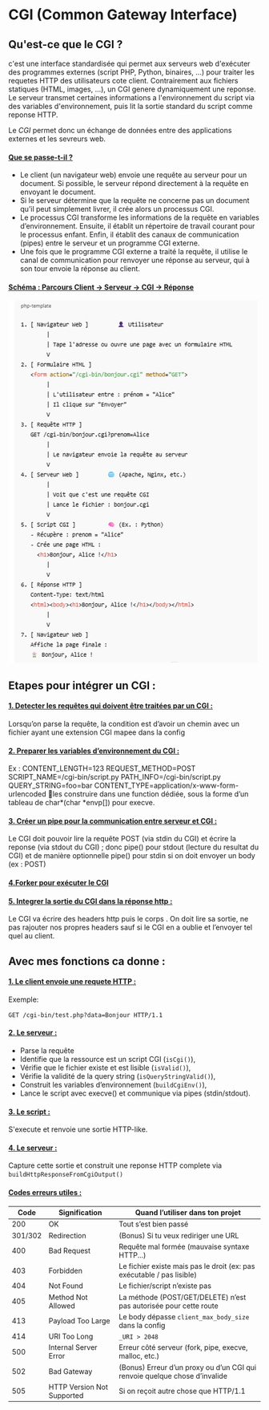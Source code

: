 # CGI (Common Gateway Interface)

## Qu'est-ce que le CGI ?

c'est une interface standardisée qui permet aux serveurs web d'exécuter des programmes externes (script PHP, Python, binaires, ...) pour traiter les requetes HTTP des utilisateurs cote client. Contrairement aux fichiers statiques (HTML, images, ...), un CGI genere dynamiquement une reponse. Le serveur transmet certaines informations a l'environnement du script via des variables d'environnement, puis lit la sortie standard du script comme reponse HTTP.

Le *CGI* permet donc un échange de données entre des applications externes et les sevreurs web.

#### <ins>Que se passe-t-il ?</ins>
- Le client (un navigateur web) envoie une requête au serveur pour un document. Si possible, le serveur répond directement à la requête en envoyant le document.
- Si le serveur détermine que la requête ne concerne pas un document qu’il peut simplement livrer, il crée alors un processus CGI. 
- Le processus CGI transforme les informations de la requête en variables d’environnement. Ensuite, il établit un répertoire de travail courant pour le processus enfant. Enfin, il établit des canaux de communication (pipes) entre le serveur et un programme CGI externe.
- Une fois que le programme CGI externe a traité la requête, il utilise le canal de communication pour renvoyer une réponse au serveur, qui à son tour envoie la réponse au client.

#### <ins>Schéma : Parcours Client → Serveur → CGI → Réponse</ins>

![schema cgi](cgi.png)

## Etapes pour intégrer un CGI :
#### <ins>1. Detecter les requêtes qui doivent être traitées par un CGI :</ins>
Lorsqu’on parse la requête, la condition est d’avoir un chemin avec un fichier ayant une extension CGI mapee dans la config
#### <ins>2. Preparer les variables d’environnement du CGI :</ins>
Ex : CONTENT_LENGTH=123
REQUEST_METHOD=POST
SCRIPT_NAME=/cgi-bin/script.py
PATH_INFO=/cgi-bin/script.py
QUERY_STRING=foo=bar
CONTENT_TYPE=application/x-www-form-urlencoded
les construire dans une function dédiée, sous la forme d’un tableau de char*(char *envp[]) pour execve. 
#### <ins>3. Créer un pipe pour la communication entre serveur et CGI :</ins>
Le CGI doit pouvoir lire la requête POST (via stdin du CGI) et écrire la reponse (via stdout du CGI) ; donc pipe() pour stdout (lecture du resultat du CGI) et de manière optionnelle pipe() pour stdin si on doit envoyer un body (ex : POST)
#### <ins>4.Forker pour exécuter le CGI</ins>
#### <ins>5. Integrer la sortie du CGI dans la réponse http :</ins>
Le CGI va écrire des headers http puis le corps . On doit lire sa sortie, ne pas rajouter nos propres headers sauf si le CGI en a oublie et l’envoyer tel quel au client.

## Avec mes fonctions ca donne :
#### <ins>1. Le client envoie une requete HTTP :</ins>
Exemple:
```
GET /cgi-bin/test.php?data=Bonjour HTTP/1.1
```
#### <ins>2. Le serveur :</ins>
- Parse la requête
- Identifie que la ressource est un script CGI (`isCgi()`),
- Vérifie que le fichier existe et est lisible (`isValid()`),
- Vérifie la validité de la query string (`isQueryStringValid()`),
- Construit les variables d’environnement (`buildCgiEnv()`),
- Lance le script avec execve() et communique via pipes (stdin/stdout).

#### <ins>3. Le script : </ins>
S'execute et renvoie une sortie HTTP-like.
#### <ins>4. Le serveur :</ins>
Capture cette sortie et construit une reponse HTTP complete via `buildHttpResponseFromCgiOutput()`


#### <ins>Codes erreurs utiles : </ins>

| Code | Signification                | Quand l’utiliser dans ton projet                                          |
|------|-------------------------------|--------------------------------------------------------------------------|
| 200  | OK                           | Tout s’est bien passé                                                     |
| 301/302 | Redirection               | (Bonus) Si tu veux rediriger une URL                                      |
| 400  | Bad Request                  | Requête mal formée (mauvaise syntaxe HTTP...)                             |
| 403  | Forbidden                    | Le fichier existe mais pas le droit (ex: pas exécutable / pas lisible)    |
| 404  | Not Found                    | Le fichier/script n’existe pas                                            |
| 405  | Method Not Allowed           | La méthode (POST/GET/DELETE) n’est pas autorisée pour cette route         |
| 413  | Payload Too Large            | Le body dépasse `client_max_body_size` dans la config                     |
| 414  | URI Too Long                 | `_URI > 2048`              												  |
| 500  | Internal Server Error        | Erreur côté serveur (fork, pipe, execve, malloc, etc.)                    |
| 502  | Bad Gateway                  | (Bonus) Erreur d’un proxy ou d’un CGI qui renvoie quelque chose d’invalide|
| 505  | HTTP Version Not Supported   | Si on reçoit autre chose que HTTP/1.1                                     |


